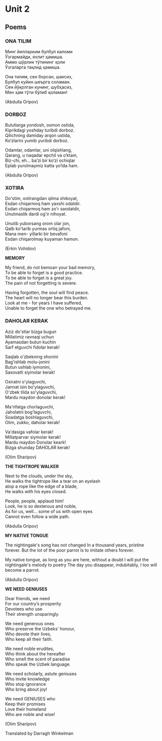# Unit 2

## Poems

### **ONA TILIM**

Минг йилларким булбул каломи  
Ўзгармайди, яхлит ҳамиша.  
Аммо шўрлик тўтининг ҳоли  
Ўзгаларга тақлид ҳамиша.  
 
Она тилим, сен борсан, шаксиз,  
Булбул куйин шеърга соламан.  
Сен йўқолган кунинг, шубҳасиз,  
Мен ҳам тўти бўлиб қоламан!  

(Abdulla Oripov)  

### **DORBOZ**   

Bulutlarga yondosh, osmon ostida,   
Kiprikdagi yoshday turibdi dorboz.   
Qilichning damiday arqon ustida,  
Ko‘zlarini yumib yuribdi dorboz.    

Odamlar, odamlar, uni olqishlang,   
Qarang, u naqadar epchil va o‘ktam,    
Biz-chi, eh… ba’zi bir ko‘zi ochiqlar   
Eplab yurolmaymiz katta yo‘lda ham.    

(Abdulla Oripov)    


### **XOTIRA**

Do'stim, xotirangdan qilma shikoyat,   
Esdan chiqarmoq ham yaxshi odatdir.   
Esdan chiqarmoq ham zo'r saodatdir,   
Unutmaslik dardi og'ir nihoyat.   

Unutib yuborsang orom olar jon,   
Qalb ko'tarib yurmas ortiq jafoni,  
Mana men- yillarki bir bevafoni  
Esdan chiqarolmay kuyaman hamon.   

(Erkin Vohidov)

**MEMORY** 

My friend, do not bemoan your bad memory,   
To be able to forget is a good practice.   
To be able to forget is a great joy.   
The pain of not forgetting is severe. 

Having forgotten, the soul will find peace.   
The heart will no longer bear this burden.   
Look at me - for years I have suffered,   
Unable to forget the one who betrayed me.   

### **DAHOLAR KERAK**    

Aziz do'stlar bizga bugun    
Millatimiz ravnaqi uchun   
Ayamasdan butun kuchin   
Sarf etguvchi fidolar kerak!    

Saqlab o'zbekning shonini   
Bag'ishlab molu-jonini    
Butun ushlab iymonini,    
Saxovatli siymolar kerak!    

Oxiratni o'ylaguvchi,   
Jannat isin bo'ylaguvchi,    
O'zbek tilda so'ylaguvchi,   
Mardu maydon donolar kerak!      

Ma'rifatga chorlaguvchi,    
Jaholatni bog'laguvchi,   
Soadatga boshlaguvchi,   
Olim, zukko, daholar kerak!   
 
Va'dasiga vafolar kerak!    
Millatparvar siymolar kerak!   
Mardu maydon Donolar keark!   
Bizga shunday DAHOLAR kerak!   

(Olim Sharipov)   

   
**THE TIGHTROPE WALKER** 

Next to the clouds, under the sky,   
He walks the tightrope like a tear on an eyelash   
atop a rope like the edge of a blade,    
He walks with his eyes closed.      

People, people, applaud him!     
Look, he is so dexterous and noble,   
As for us, well... some of us with open eyes  
Cannot even follow a wide path.  

(Abdulla Oripov)    

**MY NATIVE TONGUE**

The nightingale's song has not changed
In a thousand years, pristine forever.
But the lot of the poor parrot 
Is to imitate others forever.
 
My native tongue, as long as you are here, without a doubt
I will put the nightingale's melody to poetry
The day you disappear, indubitably, 
I too will become a parrot.   

(Abdulla Oripov)    


**WE NEED GENIUSES**   
 
Dear friends, we need   
For our country’s prosperity   
Devotees who use   
Their strength unsparingly.   

We need generous ones   
Who preserve the Uzbeks’ honour,   
Who devote their lives,   
Who keep all their faith.   

We need noble erudites,    
Who think about the hereafter    
Who smell the scent of paradise    
Who speak the Uzbek language.    

We need scholarly, astute geniuses    
Who invite knowledge   
Who stop ignorance   
Who bring about joy!   
 
We need GENIUSES who    
Keep their promises    
Love their homeland   
Who are noble and wise!    

(Olim Sharipov) 

Translated by Darragh Winkelman

